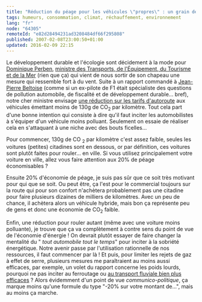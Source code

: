 ```yaml
---
title: "Réduction du péage pour les véhicules \"propres\" : un grain de sable contre le réchauffement climatique ?"
tags: humeurs, consommation, climat, réchauffement, environnement
lang: "fr"
node: "64305"
remoteId: "e82d28494231ad3208484df66f295808"
published: 2007-02-08T23:00:50+01:00
updated: 2016-02-09 22:15
---
```

 
Le développement durable et l'écologie sont décidement à la
mode
pour [Dominique Perben](http://fr.wikipedia.org/wiki/Dominique_Perben),
[ministre des Transports, de l'Équipement, du Tourisme et de la
Mer](http://www.equipement.gouv.fr) (rien que ça) qui vient de nous sortir de
son chapeau une mesure qui ressemble fort à du vent. Suite à un rapport commandé
à [Jean-Pierre Beltoise](http://fr.wikipedia.org/wiki/Jean-Pierre_Beltoise)
(comme si un ex-pilote de F1 était spécialiste des questions de pollution
automobile, de fiscalité et de développement durable... bref), notre cher
ministre envisage [une réduction sur les tarifs
d'autoroute](http://www.senat.fr/questions/base/2007/qSEQ070326419.html) aux
véhicules émettant moins de 130g de CO<sub>2</sub> par kilomètre. Tout cela
part d'une bonne intention qui consiste à dire qu'il faut inciter les
automobilistes à s'équiper d'un véhicule moins polluant. Seulement on essaie de
réaliser cela en s'attaquant à une niche avec des bouts ficelles...

 
Pour commencer, 130g de CO <sub>2</sub> par kilomètre c'est assez faible,
seules les voitures (petites) citadines sont en dessous, or par définition, ces
voitures sont plutôt faites pour rouler... en ville. Si vous utilisez
principalement votre voiture en ville, allez vous faire attention aux 20% de
péage économisables&nbsp;?

 
Ensuite 20% d'économie de péage, je suis pas sûr que ce soit très motivant pour
qui que se soit. Ou peut être, ça l'est pour le commercial toujours sur la route
qui pour son confort n'achètera probablement pas une citadine pour faire
plusieurs dizaines de milliers de kilomètres. Avec un peu de chance, il achètera
alors un véhicule hybride, mais bon ça représente peu de gens et donc une
économie de CO<sub>2</sub> faible.

 
Enfin, une réduction pour rouler autant (même avec une voiture moins
polluante), je trouve que ça va complètement à contre sens du point de vue de
l'économie d'énergie&nbsp;! On devrait plutôt essayer de faire changer la
mentalité du &quot; *tout automobile tout le temps*&quot; pour inciter à la
sobriété énergétique.  Notre avenir passe par l'utilisation rationnelle de nos
ressources, il faut commencer par là&nbsp;! Et puis, pour limiter les rejets de
gaz à effet de serre, plusieurs mesures me paraîtraient au moins aussi
efficaces, par exemple, un volet du rapport concerne les poids lourds, pourquoi
ne pas inciter au ferroutage ou [au transport fluviale bien plus
efficaces](http://www.ademe.fr/entreprises-monde-agricole/reduire-impacts/optimiser-transports-marchandises/dossier/alternatives-transport-routier/transport-fluvial)&nbsp;?
Alors évidemment d'un point de vue *communico-politique*, ça marque moins
qu'une formule du type &quot;-20% sur votre montant de...&quot;, mais au moins
ça marche.

